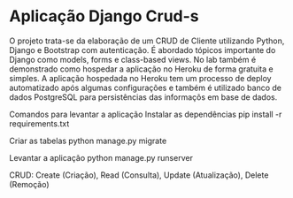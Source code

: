 # Aplicação Django Crud-s

O projeto trata-se da elaboração de um CRUD de Cliente utilizando Python, Django e Bootstrap com autenticação. É abordado tópicos importante do Django como models, forms e class-based views. No lab também é demonstrado como hospedar a aplicação no Heroku de forma gratuita e simples. A aplicação hospedada no Heroku tem um processo de deploy automatizado após algumas configurações e também é utilizado banco de dados PostgreSQL para persistências das informaçõs em base de dados.

Comandos para levantar a aplicação
Instalar as dependências
pip install -r requirements.txt

Criar as tabelas
python manage.py migrate

Levantar a aplicação
python manage.py runserver

CRUD: Create (Criação), Read (Consulta), Update (Atualização), Delete (Remoção)

